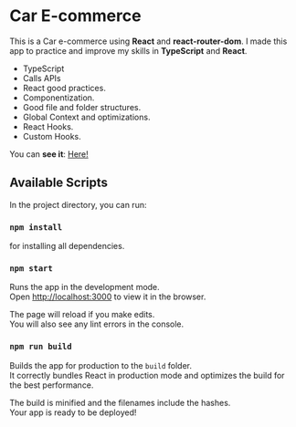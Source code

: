 # Car E-commerce

This is a Car e-commerce using **React** and **react-router-dom**. I made this app to practice and improve my skills in **TypeScript** and **React**.

- TypeScript
- Calls APIs
- React good practices.
- Componentization.
- Good file and folder structures.
- Global Context and optimizations.
- React Hooks.
- Custom Hooks.

You can **see it**: [Here!](https://cars-ecommerce-e.vercel.app/)

## Available Scripts

In the project directory, you can run:

### `npm install`

for installing all dependencies.

### `npm start`

Runs the app in the development mode.\
Open [http://localhost:3000](http://localhost:3000) to view it in the browser.

The page will reload if you make edits.\
You will also see any lint errors in the console.

### `npm run build`

Builds the app for production to the `build` folder.\
It correctly bundles React in production mode and optimizes the build for the best performance.

The build is minified and the filenames include the hashes.\
Your app is ready to be deployed!
